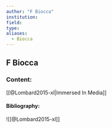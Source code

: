 ```yaml
---
author: "F Biocca"
institution:
field:
type:
aliases:
  - Biocca
---
```


## F Biocca

### Content:
[[@Lombard2015-xl|Immersed In Media]]

#### Bibliography:

![[@Lombard2015-xl]]